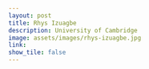 ```yaml
---
layout: post
title: Rhys Izuagbe
description: University of Cambridge
image: assets/images/rhys-izuagbe.jpg
link: 
show_tile: false
---
```

